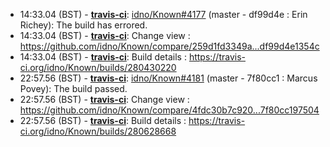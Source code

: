 * <a id="14:33.04">14:33.04 (BST)</a> - __[travis-ci](https://github.com/travis-ci)__: <a href="https://github.com/idno/Known/issues/4177">idno/Known#4177</a> (master - df99d4e : Erin Richey): The build has errored.
* <a id="14:33.04">14:33.04 (BST)</a> - __[travis-ci](https://github.com/travis-ci)__: Change view : https://github.com/idno/Known/compare/259d1fd3349a...df99d4e1354c
* <a id="14:33.04">14:33.04 (BST)</a> - __[travis-ci](https://github.com/travis-ci)__: Build details : https://travis-ci.org/idno/Known/builds/280430220
* <a id="22:57.56">22:57.56 (BST)</a> - __[travis-ci](https://github.com/travis-ci)__: <a href="https://github.com/idno/Known/issues/4181">idno/Known#4181</a> (master - 7f80cc1 : Marcus Povey): The build passed.
* <a id="22:57.56">22:57.56 (BST)</a> - __[travis-ci](https://github.com/travis-ci)__: Change view : https://github.com/idno/Known/compare/4fdc30b7c920...7f80cc197504
* <a id="22:57.56">22:57.56 (BST)</a> - __[travis-ci](https://github.com/travis-ci)__: Build details : https://travis-ci.org/idno/Known/builds/280628668
